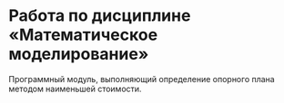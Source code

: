 # Работа по дисциплине «Математическое моделирование»

Программный модуль, выполняющий определение опорного плана методом наименьшей стоимости. 
